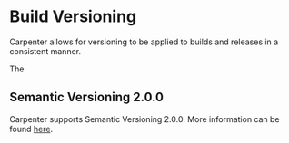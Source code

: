 # Build Versioning

Carpenter allows for versioning to be applied to builds and releases in a consistent manner.

The 

## Semantic Versioning 2.0.0

Carpenter supports Semantic Versioning 2.0.0. More information can be found [here](semver.md).
